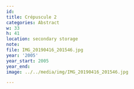 ```yaml
---
id:
title: Crépuscule 2
categories: Abstract
w: 33
h: 41
location: secondary storage
note:
file: IMG_20190416_201546.jpg
year: '2005'
year_start: 2005
year_end:
image: ../../media/img/IMG_20190416_201546.jpg

---
```

